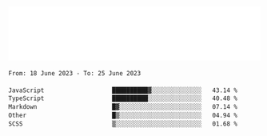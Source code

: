 [![](./hello.svg)](https://blog.yrobot.top?ref=github-yrobot)

<!--START_SECTION:waka-->

```txt
From: 18 June 2023 - To: 25 June 2023

JavaScript                   ██████████▓░░░░░░░░░░░░░░   43.14 %
TypeScript                   ██████████░░░░░░░░░░░░░░░   40.48 %
Markdown                     █▓░░░░░░░░░░░░░░░░░░░░░░░   07.14 %
Other                        █▒░░░░░░░░░░░░░░░░░░░░░░░   04.94 %
SCSS                         ▒░░░░░░░░░░░░░░░░░░░░░░░░   01.68 %
```

<!--END_SECTION:waka-->
